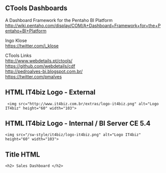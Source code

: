 ## CTools Dashboards

A Dashboard Framework for the Pentaho BI Platform<BR>
http://wiki.pentaho.com/display/COM/A+Dashboard+Framework+for+the+Pentaho+BI+Platform<BR>

Ingo Klose<BR>
https://twitter.com/i_klose<BR>

CTools Links<BR>
http://www.webdetails.pt/ctools/<BR>
https://github.com/webdetails/cdf<BR>
http://pedroalves-bi.blogspot.com.br/<BR>
https://twitter.com/pmalves<BR>


## HTML IT4biz Logo - External

```
 <img src="http://www.it4biz.com.br/extras/logo-it4biz.png" alt="Logo IT4biz" height="60" width="103"> 
```

## HTML IT4biz Logo - Internal / BI Server CE 5.4

```
<img src="/sw-style/it4biz/logo-it4biz.png" alt="Logo IT4biz" height="60" width="103"> 

```


## Title HTML

```
<h2> Sales Dashboard </h2> 

```


